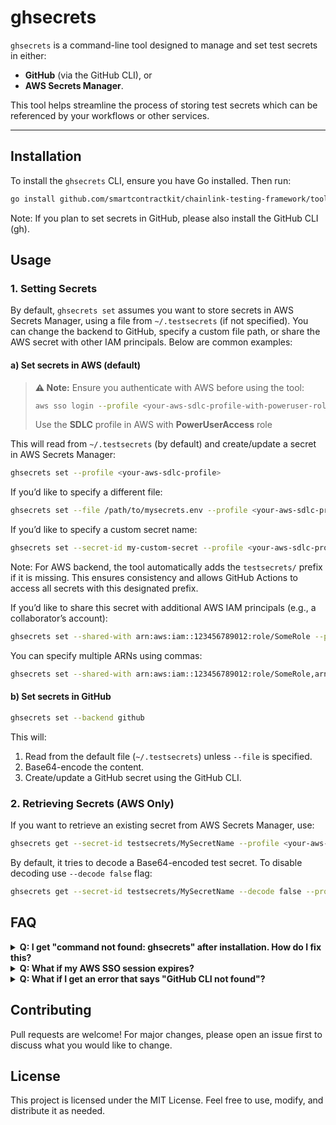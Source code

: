# ghsecrets

`ghsecrets` is a command-line tool designed to manage and set test secrets in either:

- **GitHub** (via the GitHub CLI), or
- **AWS Secrets Manager**.

This tool helps streamline the process of storing test secrets which can be referenced by your workflows or other services.

---

## Installation

To install the `ghsecrets` CLI, ensure you have Go installed. Then run:

```sh
go install github.com/smartcontractkit/chainlink-testing-framework/tools/ghsecrets@latest
```

Note: If you plan to set secrets in GitHub, please also install the GitHub CLI (gh).

## Usage

### 1. Setting Secrets

By default, `ghsecrets set` assumes you want to store secrets in AWS Secrets Manager, using a file from `~/.testsecrets` (if not specified). You can change the backend to GitHub, specify a custom file path, or share the AWS secret with other IAM principals. Below are common examples:

#### a) Set secrets in AWS (default)

> **⚠️ Note:** Ensure you authenticate with AWS before using the tool:
>
> ```sh
> aws sso login --profile <your-aws-sdlc-profile-with-poweruser-role>
> ```
> Use the **SDLC** profile in AWS with **PowerUserAccess** role 

This will read from `~/.testsecrets` (by default) and create/update a secret in AWS Secrets Manager:

```sh
ghsecrets set --profile <your-aws-sdlc-profile>
```

If you’d like to specify a different file:

```sh
ghsecrets set --file /path/to/mysecrets.env --profile <your-aws-sdlc-profile>
```

If you’d like to specify a custom secret name:

```sh
ghsecrets set --secret-id my-custom-secret --profile <your-aws-sdlc-profile>
```

Note: For AWS backend, the tool automatically adds the `testsecrets/` prefix if it is missing. This ensures consistency and allows GitHub Actions to access all secrets with this designated prefix.

If you’d like to share this secret with additional AWS IAM principals (e.g., a collaborator’s account):

```sh
ghsecrets set --shared-with arn:aws:iam::123456789012:role/SomeRole --profile <your-aws-sdlc-profile>
```

You can specify multiple ARNs using commas:

```sh
ghsecrets set --shared-with arn:aws:iam::123456789012:role/SomeRole,arn:aws:iam::345678901234:root --profile <your-aws-sdlc-profile>
```

#### b) Set secrets in GitHub

```sh
ghsecrets set --backend github
```

This will:
1. Read from the default file (`~/.testsecrets`) unless `--file` is specified.
2. Base64-encode the content.
3. Create/update a GitHub secret using the GitHub CLI.

### 2. Retrieving Secrets (AWS Only)

If you want to retrieve an existing secret from AWS Secrets Manager, use:

```sh
ghsecrets get --secret-id testsecrets/MySecretName --profile <your-aws-sdlc-profile>
```

By default, it tries to decode a Base64-encoded test secret. To disable decoding use `--decode false` flag:

```sh
ghsecrets get --secret-id testsecrets/MySecretName --decode false --profile <your-aws-sdlc-profile>
```

## FAQ

<details>
<summary><strong>Q: I get "command not found: ghsecrets" after installation. How do I fix this?</strong></summary>

This error typically means the directory where Go installs its binaries is not in your system’s PATH. The binaries are usually installed in `$GOPATH/bin` or `$GOBIN`.

Steps to fix:
1. If you use `asdf`, run:

    ```sh
    asdf reshim golang
    ```

2. Otherwise, add your Go bin directory to PATH manually:
    - Find your Go bin directory:

    ```sh
    echo $(go env GOPATH)/bin
    ```

    - Add it to your shell config (e.g., `~/.bashrc`, `~/.zshrc`):

    ```sh
    export PATH="$PATH:<path-to-go-bin>"
    ```

    - Reload your shell:

    ```sh
    source ~/.bashrc  # or .zshrc, etc.
    ```

3. Alternatively, run the tool using its full path without modifying PATH:

    ```sh
    $(go env GOPATH)/bin/ghsecrets set
    ```

</details>

<details>
<summary><strong>Q: What if my AWS SSO session expires?</strong></summary>

If you see errors like `InvalidGrantException` when setting or retrieving secrets from AWS, your SSO session may have expired. Re-authenticate using:

```sh
aws sso login --profile <my-aws-profile>
```

Then try running `ghsecrets` again.

</details>

<details>
<summary><strong>Q: What if I get an error that says "GitHub CLI not found"?</strong></summary>

For GitHub secrets, this tool requires the GitHub CLI. Please install it first:

```sh
brew install gh
# or
sudo apt-get install gh
```

Then run:

```sh
gh auth login
```

and follow the prompts to authenticate.

</details>

## Contributing

Pull requests are welcome! For major changes, please open an issue first to discuss what you would like to change.

## License

This project is licensed under the MIT License. Feel free to use, modify, and distribute it as needed.

